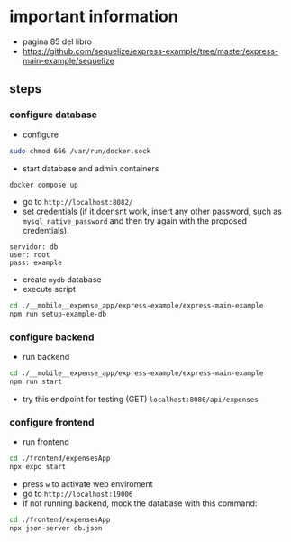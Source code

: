 # important information
- pagina 85 del libro
- https://github.com/sequelize/express-example/tree/master/express-main-example/sequelize

## steps
### configure database
- configure
```bash
sudo chmod 666 /var/run/docker.sock
```
- start database and admin containers
```bash
docker compose up
```
- go to `http://localhost:8082/`
- set credentials (if it doensnt work, insert any other password, such as `mysql_native_password` and then try again with the proposed credentials).
```
servidor: db
user: root
pass: example
```
- create `mydb` database
- execute script
```bash
cd ./__mobile__expense_app/express-example/express-main-example
npm run setup-example-db
```
### configure backend
- run backend
```bash
cd ./__mobile__expense_app/express-example/express-main-example
npm run start
```
- try this endpoint for testing (GET) `localhost:8080/api/expenses`
### configure frontend
- run frontend
```bash
cd ./frontend/expensesApp
npx expo start
```
- press `w` to activate web enviroment
- go to `http://localhost:19006`
- if not running backend, mock the database with this command:
```bash
cd ./frontend/expensesApp
npx json-server db.json 
```
